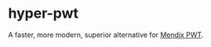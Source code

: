 # hyper-pwt

A faster, more modern, superior alternative for [Mendix PWT](https://github.com/mendix/widgets-tools).
